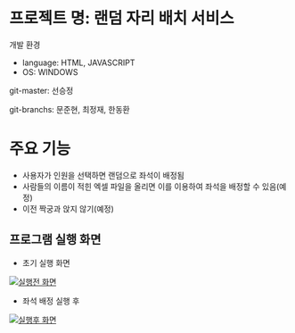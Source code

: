 # 프로젝트 명:  랜덤 자리 배치 서비스

개발 환경 

* language: HTML, JAVASCRIPT
* OS: WINDOWS

git-master: 선승정

git-branchs: 문준현, 최정재, 한동환

# 주요 기능

* 사용자가 인원을 선택하면 랜덤으로 좌석이 배정됨
* 사람들의 이름이 적힌 엑셀 파일을 올리면 이를 이용하여 좌석을 배정할 수 있음(예정)
* 이전 짝궁과 앉지 않기(예정)


## **프로그램 실행 화면**

[](https://github.com/younyikim/RandomSeat#%ED%94%84%EB%A1%9C%EA%B7%B8%EB%9E%A8-%EC%8B%A4%ED%96%89-%ED%99%94%EB%A9%B4)

* 초기 실행 화면

[![실행전 화면](https://user-images.githubusercontent.com/73516688/105662243-93e15400-5f12-11eb-82cd-272c595cb82a.png)](https://user-images.githubusercontent.com/73516688/105662243-93e15400-5f12-11eb-82cd-272c595cb82a.png)

* 좌석 배정 실행 후

[![실행후 화면](https://user-images.githubusercontent.com/73516688/105662248-95ab1780-5f12-11eb-9055-a34ca1d81726.png)](https://user-images.githubusercontent.com/73516688/105662248-95ab1780-5f12-11eb-9055-a34ca1d81726.png)
